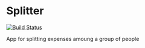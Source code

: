 Splitter
========

[![Build Status](https://travis-ci.org/GianpaMX/splitter.svg?branch=master)](https://travis-ci.org/GianpaMX/splitter)

App for splitting expenses amoung a group of people
